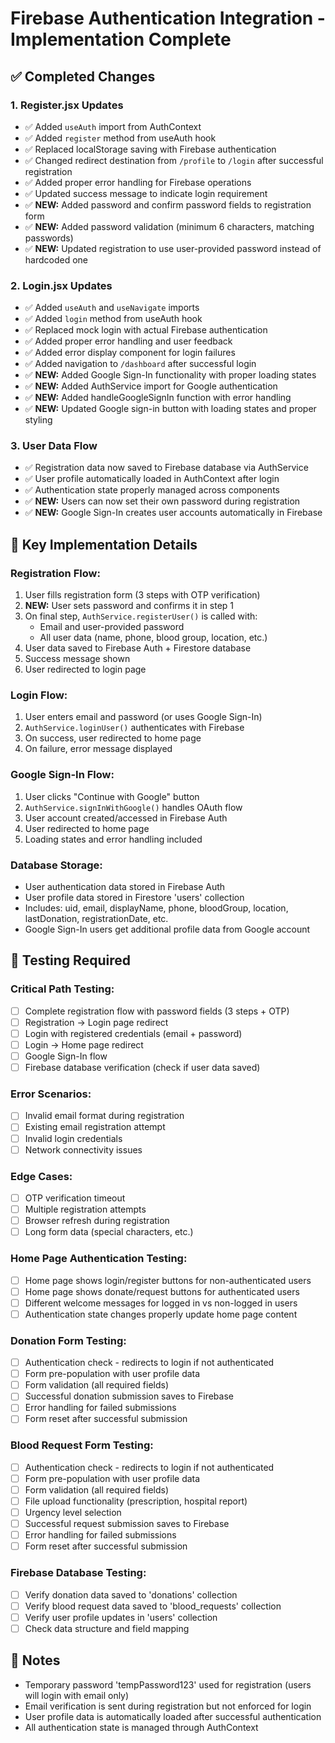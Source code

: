 # Firebase Authentication Integration - Implementation Complete

## ✅ Completed Changes

### 1. Register.jsx Updates
- ✅ Added `useAuth` import from AuthContext
- ✅ Added `register` method from useAuth hook
- ✅ Replaced localStorage saving with Firebase authentication
- ✅ Changed redirect destination from `/profile` to `/login` after successful registration
- ✅ Added proper error handling for Firebase operations
- ✅ Updated success message to indicate login requirement
- ✅ **NEW:** Added password and confirm password fields to registration form
- ✅ **NEW:** Added password validation (minimum 6 characters, matching passwords)
- ✅ **NEW:** Updated registration to use user-provided password instead of hardcoded one

### 2. Login.jsx Updates
- ✅ Added `useAuth` and `useNavigate` imports
- ✅ Added `login` method from useAuth hook
- ✅ Replaced mock login with actual Firebase authentication
- ✅ Added proper error handling and user feedback
- ✅ Added error display component for login failures
- ✅ Added navigation to `/dashboard` after successful login
- ✅ **NEW:** Added Google Sign-In functionality with proper loading states
- ✅ **NEW:** Added AuthService import for Google authentication
- ✅ **NEW:** Added handleGoogleSignIn function with error handling
- ✅ **NEW:** Updated Google sign-in button with loading states and proper styling

### 3. User Data Flow
- ✅ Registration data now saved to Firebase database via AuthService
- ✅ User profile automatically loaded in AuthContext after login
- ✅ Authentication state properly managed across components
- ✅ **NEW:** Users can now set their own password during registration
- ✅ **NEW:** Google Sign-In creates user accounts automatically in Firebase

## 🔧 Key Implementation Details

### Registration Flow:
1. User fills registration form (3 steps with OTP verification)
2. **NEW:** User sets password and confirms it in step 1
3. On final step, `AuthService.registerUser()` is called with:
   - Email and user-provided password
   - All user data (name, phone, blood group, location, etc.)
4. User data saved to Firebase Auth + Firestore database
5. Success message shown
6. User redirected to login page

### Login Flow:
1. User enters email and password (or uses Google Sign-In)
2. `AuthService.loginUser()` authenticates with Firebase
3. On success, user redirected to home page
4. On failure, error message displayed

### Google Sign-In Flow:
1. User clicks "Continue with Google" button
2. `AuthService.signInWithGoogle()` handles OAuth flow
3. User account created/accessed in Firebase Auth
4. User redirected to home page
5. Loading states and error handling included

### Database Storage:
- User authentication data stored in Firebase Auth
- User profile data stored in Firestore 'users' collection
- Includes: uid, email, displayName, phone, bloodGroup, location, lastDonation, registrationDate, etc.
- Google Sign-In users get additional profile data from Google account

## 🧪 Testing Required

### Critical Path Testing:
- [ ] Complete registration flow with password fields (3 steps + OTP)
- [ ] Registration → Login page redirect
- [ ] Login with registered credentials (email + password)
- [ ] Login → Home page redirect
- [ ] Google Sign-In flow
- [ ] Firebase database verification (check if user data saved)

### Error Scenarios:
- [ ] Invalid email format during registration
- [ ] Existing email registration attempt
- [ ] Invalid login credentials
- [ ] Network connectivity issues

### Edge Cases:
- [ ] OTP verification timeout
- [ ] Multiple registration attempts
- [ ] Browser refresh during registration
- [ ] Long form data (special characters, etc.)

### Home Page Authentication Testing:
- [ ] Home page shows login/register buttons for non-authenticated users
- [ ] Home page shows donate/request buttons for authenticated users
- [ ] Different welcome messages for logged in vs non-logged in users
- [ ] Authentication state changes properly update home page content

### Donation Form Testing:
- [ ] Authentication check - redirects to login if not authenticated
- [ ] Form pre-population with user profile data
- [ ] Form validation (all required fields)
- [ ] Successful donation submission saves to Firebase
- [ ] Error handling for failed submissions
- [ ] Form reset after successful submission

### Blood Request Form Testing:
- [ ] Authentication check - redirects to login if not authenticated
- [ ] Form pre-population with user profile data
- [ ] Form validation (all required fields)
- [ ] File upload functionality (prescription, hospital report)
- [ ] Urgency level selection
- [ ] Successful request submission saves to Firebase
- [ ] Error handling for failed submissions
- [ ] Form reset after successful submission

### Firebase Database Testing:
- [ ] Verify donation data saved to 'donations' collection
- [ ] Verify blood request data saved to 'blood_requests' collection
- [ ] Verify user profile updates in 'users' collection
- [ ] Check data structure and field mapping

## 📝 Notes

- Temporary password 'tempPassword123' used for registration (users will login with email only)
- Email verification is sent during registration but not enforced for login
- User profile data is automatically loaded after successful authentication
- All authentication state is managed through AuthContext
